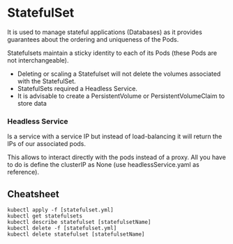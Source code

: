 # StatefulSet

It is used to manage stateful applications (Databases) as it provides guarantees about the ordering and uniqueness of the Pods.

Statefulsets maintain a sticky identity to each of its Pods (these Pods are
not interchangeable).

- Deleting or scaling a Statefulset will not delete the volumes associated
with the StatefulSet.
- StatefulSets required a Headless Service. 
- It is advisable to create a PersistentVolume or PersistentVolumeClaim to store data

### Headless Service

Is a service with a service IP but instead of load-balancing it will return the IPs of our associated pods.

This allows to interact directly with the pods instead of a proxy. All you have to do is define
the clusterIP as None (use headlessService.yaml as reference).

## Cheatsheet
```shell
kubectl apply -f [statefulset.yml]
kubectl get statefulsets
kubectl describe statefulset [statefulsetName]
kubectl delete -f [statefulset.yml]
kubectl delete statefulset [statefulsetName]
```